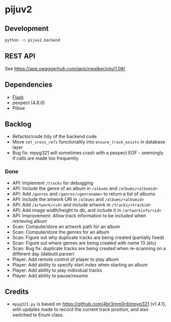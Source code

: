 # pijuv2

## Development

```sh
python -m pijuv2.backend
```

## REST API

See <https://app.swaggerhub.com/apis/nwalker/piju/1.0#/>

## Dependencies

* [Flask](https://flask.palletsprojects.com)
* pexpect (4.8.0)
* Pillow

## Backlog

* Refactor/code tidy of the backend code
* Move `set_cross_refs` functionality into `ensure_track_exists` in database layer
* Bug fix: mpyg321 will sometimes crash with a pexpect EOF - seemingly if calls are made too frequently

### Done

* API: Implement `/tracks` for debugging
* API: Include the genre of an album in `/albums` and `/albums/<albumid>`
* API: Add `/genres` and `/genres/<genrename>` to return a list of albums
* API: Include the artwork URI in `/albums` and `/albums/<albumid>`
* API: Add `/artwork/<id>` and include artwork in `/tracks/<trackid>`
* API: Add image width/height to db, and include it in `/artworkinfo/<id>`
* API: Improvement: Allow track information to be included when retrieving album
* Scan: Compute/store an artwork path for an album
* Scan: Compute/store the genres for an album
* Scan: Figure out why duplicate tracks are being created (partially fixed)
* Scan: Figure out where genres are being created with name 13 (etc)
* Scan: Bug fix: duplicate tracks are being created when re-scanning on a different day (dateutil.parser)
* Player: Add remote control of player to play album
* Player: Add ability to specify start index when starting an album
* Player: Add ability to play individual tracks
* Player: Add ability to pause/resume

## Credits

* `mpyg321.py` is based on <https://github.com/4br3mm0rd/mpyg321> (v1.4.1), with updates made to record the current track position,
  and also switched to Enum class.
